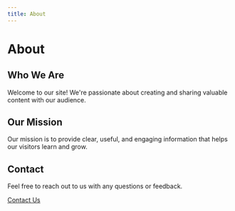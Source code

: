 ```yaml
---
title: About
---
```


# About

## Who We Are

Welcome to our site! We're passionate about creating and sharing valuable content with our audience.

## Our Mission

Our mission is to provide clear, useful, and engaging information that helps our visitors learn and grow.

## Contact

Feel free to reach out to us with any questions or feedback.

[Contact Us](mailto:your-email@example.com) 